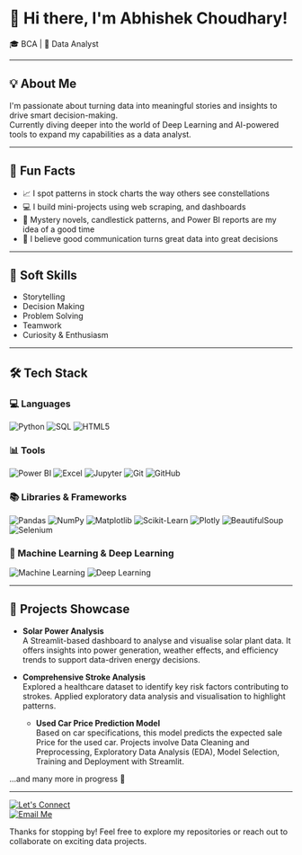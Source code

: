 # 👋 Hi there, I'm Abhishek Choudhary!

🎓 BCA | 🎯 Data Analyst

---

## 💡 About Me

I'm passionate about turning data into meaningful stories and insights to drive smart decision-making.  
Currently diving deeper into the world of Deep Learning and AI-powered tools to expand my capabilities as a data analyst.

---

## 🌟 Fun Facts

- 📈 I spot patterns in stock charts the way others see constellations
- 💻 I build mini-projects using web scraping, and dashboards  
- 📖 Mystery novels, candlestick patterns, and Power BI reports are my idea of a good time
- 💬 I believe good communication turns great data into great decisions

---

## 🔧 Soft Skills

- Storytelling  
- Decision Making  
- Problem Solving  
- Teamwork  
- Curiosity & Enthusiasm

---

## 🛠 Tech Stack

### 💻 Languages  
![Python](https://img.shields.io/badge/Python-3670A0?style=for-the-badge&logo=python&logoColor=white)
![SQL](https://img.shields.io/badge/SQL-4479A1?style=for-the-badge&logo=postgresql&logoColor=white)
![HTML5](https://img.shields.io/badge/HTML5-E34F26?style=for-the-badge&logo=html5&logoColor=white)

### 📊 Tools  
![Power BI](https://img.shields.io/badge/Power%20BI-F2C811?style=for-the-badge&logo=powerbi&logoColor=black)
![Excel](https://img.shields.io/badge/Excel-217346?style=for-the-badge&logo=microsoft-excel&logoColor=white)
![Jupyter](https://img.shields.io/badge/Jupyter-F37626?style=for-the-badge&logo=jupyter&logoColor=white)
![Git](https://img.shields.io/badge/Git-F05032?style=for-the-badge&logo=git&logoColor=white)
![GitHub](https://img.shields.io/badge/GitHub-181717?style=for-the-badge&logo=github&logoColor=white)

### 📚 Libraries & Frameworks  
![Pandas](https://img.shields.io/badge/Pandas-150458?style=for-the-badge&logo=pandas&logoColor=white)
![NumPy](https://img.shields.io/badge/NumPy-013243?style=for-the-badge&logo=numpy&logoColor=white)
![Matplotlib](https://img.shields.io/badge/Matplotlib-11557C?style=for-the-badge&logo=matplotlib&logoColor=white)
![Scikit-Learn](https://img.shields.io/badge/Scikit--Learn-F7931E?style=for-the-badge&logo=scikit-learn&logoColor=white)
![Plotly](https://img.shields.io/badge/Plotly-3F4F75?style=for-the-badge&logo=plotly&logoColor=white)
![BeautifulSoup](https://img.shields.io/badge/BeautifulSoup-4B8BBE?style=for-the-badge&logo=python&logoColor=white)
![Selenium](https://img.shields.io/badge/Selenium-43B02A?style=for-the-badge&logo=selenium&logoColor=white)

### 🤖 Machine Learning & Deep Learning  
![Machine Learning](https://img.shields.io/badge/Machine%20Learning-102770?style=for-the-badge&logo=google&logoColor=white)
![Deep Learning](https://img.shields.io/badge/Deep%20Learning-8E2DE2?style=for-the-badge&logo=google&logoColor=white)

---

## 💼 Projects Showcase

- **Solar Power Analysis**  
  A Streamlit-based dashboard to analyse and visualise solar plant data. It offers insights into power generation, weather effects, and efficiency trends to support data-driven energy decisions.

- **Comprehensive Stroke Analysis**  
  Explored a healthcare dataset to identify key risk factors contributing to strokes. Applied exploratory data analysis and visualisation to highlight patterns.

  - **Used Car Price Prediction Model**  
  Based on car specifications, this model predicts the expected sale Price for the used car. Projects involve Data Cleaning and Preprocessing, Exploratory Data Analysis (EDA), Model Selection, Training and Deployment with Streamlit.

...and many more in progress 🚀

---
[![Let's Connect](https://img.shields.io/badge/-Let's%20Connect%20on%20LinkedIn-0A66C2?style=for-the-badge&logo=linkedin&logoColor=white&labelColor=0A66C2)](https://www.linkedin.com/in/abhishek-choudhary-021098fbd)  
[![Email Me](https://img.shields.io/badge/-Send%20me%20an%20Email-EA4335?style=for-the-badge&logo=gmail&logoColor=white&labelColor=EA4335)](mailto:abhishekfbd0210@gmail.com)

Thanks for stopping by! Feel free to explore my repositories or reach out to collaborate on exciting data projects.
